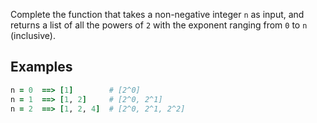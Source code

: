 Complete the function that takes a non-negative integer `n` as input, and returns a list of all the powers of `2` with the exponent ranging from `0` to `n` (inclusive).

## Examples

```ruby
n = 0  ==> [1]        # [2^0]
n = 1  ==> [1, 2]     # [2^0, 2^1]
n = 2  ==> [1, 2, 4]  # [2^0, 2^1, 2^2]
```